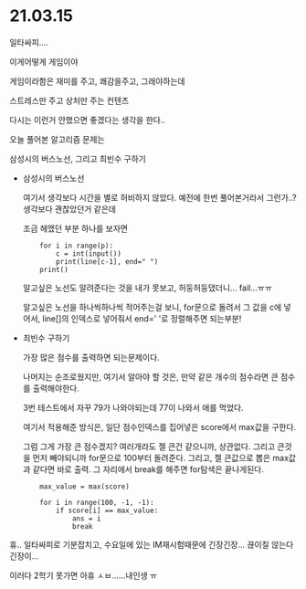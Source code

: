 # 21.03.15

일타싸피....

이게어떻게 게임이야

게임이라함은 재미를 주고, 쾌감을주고, 그래야하는데

스트레스만 주고 상처만 주는 컨텐츠

다시는 이런거 안했으면 좋겠다는 생각을 한다..

오늘 풀어본 알고리즘 문제는

삼성시의 버스노선, 그리고 최빈수 구하기



* 삼성시의 버스노선

  여기서 생각보다 시간을 별로 허비하지 않았다. 예전에 한번 풀어본거라서 그런가..? 생각보다 괜찮았던거 같은데

  조금 헤맸던 부분 하나를 보자면

  ```
      for i in range(p):
          c = int(input())
          print(line[c-1], end=" ")
      print()
  ```

  알고싶은 노선도 알려준다는 것을 내가 못보고, 허둥허둥댔더니... fail...ㅠㅠ

  알고싶은 노선을 하나씩하나씩 적어주는걸 보니, for문으로 돌려서 그 값을 c에 넣어서, line[]의 인덱스로 넣어줘서 end=' '로 정렬해주면 되는부분!



* 최빈수 구하기

  가장 많은 점수를 출력하면 되는문제이다.

  나머지는 순조로웠지만, 여기서 알아야 할 것은, 만약 같은 개수의 점수라면 큰 점수를 출력해야한다.

  3번 테스트에서 자꾸 79가 나와야되는데 77이 나와서 애를 먹었다.

  여기서 적용해준 방식은, 일단 점수인덱스를 집어넣은  score에서 max값을 구한다.

  그럼 그게 가장 큰 점수겠지? 여러개라도 젤 큰건 같으니까, 상관없다. 그리고 큰것을 먼저 빼야되니까 for문으로 100부터 돌려준다. 그리고, 젤 큰값으로 뽑은 max값과 같다면 바로 출력. 그 자리에서 break를 해주면 for탐색은 끝나게된다.

  ```
      max_value = max(score)
  
      for i in range(100, -1, -1):
          if score[i] == max_value:
              ans = i
              break
  ```





휴.. 일타싸피로 기분잡치고, 수요일에 있는 IM재시험때문에 긴장긴장... 끊이질 않는다 긴장이...

이러다 2학기 못가면 아휴 ㅅㅂ......내인생 ㅠ